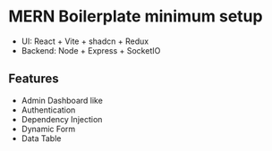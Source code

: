 # MERN Boilerplate minimum setup

- UI: React + Vite + shadcn + Redux
- Backend: Node + Express + SocketIO

## Features

- Admin Dashboard like
- Authentication
- Dependency Injection
- Dynamic Form
- Data Table

